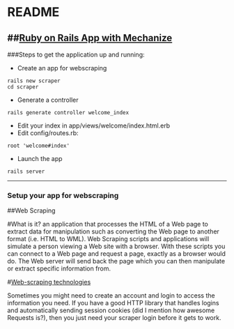 README
=========



##[Ruby on Rails App with Mechanize](https://rubygems.org/gems/mechanize)
---


###Steps to get the application up and running:
* Create an app for webscraping
```
rails new scraper
cd scraper
```
* Generate a controller
```
rails generate controller welcome_index
```
* Edit your index in  app/views/welcome/index.html.erb
* Edit config/routes.rb: 
```
root 'welcome#index'
```
* Launch the app
```
rails server
```
---

### Setup your app for webscraping


##Web Scraping

#What is it?
an application that processes the HTML of a Web page to extract data for manipulation such as converting the Web page to another format (i.e. HTML to WML). Web Scraping scripts and applications will simulate a person viewing a Web site with a browser. With these scripts you can connect to a Web page and request a page, exactly as a browser would do. The Web server will send back the page which you can then manipulate or extract specific information from.

#[Web-scraping technologies](https://en.wikipedia.org/wiki/Web_scraping)

Sometimes you might need to create an account and login to access the information you need. If you have a good HTTP library that handles logins and automatically sending session cookies (did I mention how awesome Requests is?), then you just need your scraper login before it gets to work.

